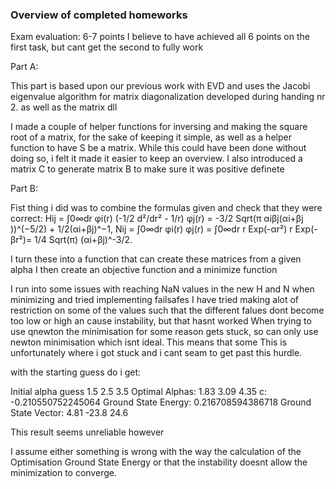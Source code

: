 ### Overview of completed homeworks

Exam evaluation: 
6-7 points
I believe to have achieved all 6 points on the first task, but cant get the second to fully work

Part A: 


This part is based upon our previous work with EVD and uses the Jacobi eigenvalue algorithm for matrix diagonalization developed during handing nr 2. as well as the matrix dll

I made a couple of helper functions for inversing and making the square root of a matrix, for the sake of keeping it simple, as well as a helper function to have S be a matrix. While this could have been done without doing so, i felt it made it easier to keep an overview. 
I also introduced a matrix C to generate matrix B to make sure it was positive definete


Part B:

Fist thing i did was to combine the formulas given and check that they were correct: 
Hij = ∫0∞dr φi(r) (-1/2 d²/dr² - 1/r) φj(r) = -3/2 Sqrt(π ​αi​βj​(αi​+βj​))^(−5/2) + 1/2​(αi​+βj​)^−1,
Nij = ∫0∞dr φi(r) φj(r) = ∫0∞dr r Exp(-αr²) r  Exp(-βr²)= 1/4 Sqrt(π) (αi+βj)^-3/2.

I turn these into a function that can create these matrices from a given alpha 
I then create an objective function and a minimize function

I run into some issues with reaching NaN values in the new H and N when minimizing and tried implementing failsafes 
I have tried making alot of restriction on some of the values such that the different falues dont become too low or high an cause instability, but that hasnt worked
When trying to use qnewton the minimisation for some reason gets stuck, so can only use newton minimisation which isnt ideal. This means that some
This is unfortunately where i got stuck and i cant seam to get past this hurdle. 


with the starting guess do i get: 

Initial alpha guess       1.5        2.5        3.5 
Optimal Alphas: 
      1.83       3.09       4.35 
c: -0.210550752245064
Ground State Energy: 0.216708594386718
Ground State Vector: 
      4.81      -23.8       24.6 
      
This result seems unreliable however

I assume either something is wrong with the way the calculation of the Optimisation Ground State Energy or that the instability doesnt allow the minimization to converge. 



